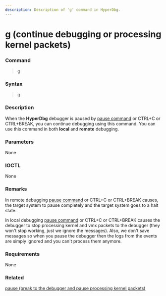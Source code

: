 ```yaml
---
description: Description of 'g' command in HyperDbg.
---
```


# g \(continue debugging or processing kernel packets\)

### Command

> g

### Syntax

> g

### Description

When the **HyperDbg** debugger is paused by [pause command](https://docs.hyperdbg.com/commands/debugging-commands/pause) or CTRL+C or CTRL+BREAK, you can continue debugging using this command. You can use this command in both **local** and **remote** debugging.

### Parameters

None

### IOCTL

None

### **Remarks**

In remote debugging [pause command](https://docs.hyperdbg.com/commands/debugging-commands/pause) or CTRL+C or CTRL+BREAK causes, the target system to pause completely and the target system goes to a halt state. 

In local debugging [pause command](https://docs.hyperdbg.com/commands/debugging-commands/pause) or CTRL+C or CTRL+BREAK causes the debugger to stop processing kernel and vmx packets to the debugger \(they won't stop working, just we ignore the messages\). Also, we don't save messages so when you pause the debugger then the logs from the events are simply ignored and you can't process them anymore.

### Requirements

None

### Related

[pause \(break to the debugger and pause processing kernel packets\)](https://docs.hyperdbg.com/commands/debugging-commands/pause)



